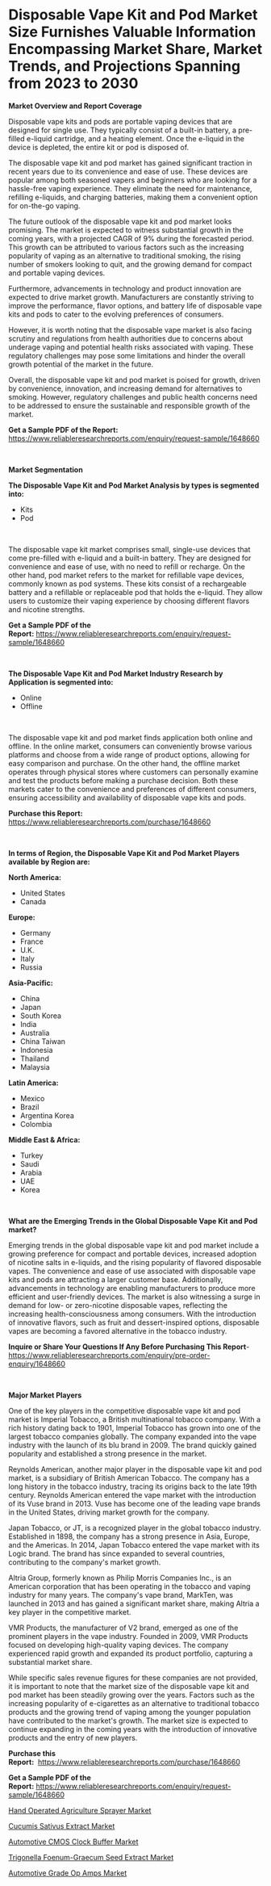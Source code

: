 <p><h1>Disposable Vape Kit and Pod Market Size Furnishes Valuable Information Encompassing Market Share, Market Trends, and Projections Spanning from 2023 to 2030</h1></p><p><strong>Market Overview and Report Coverage</strong></p>
<p><p>Disposable vape kits and pods are portable vaping devices that are designed for single use. They typically consist of a built-in battery, a pre-filled e-liquid cartridge, and a heating element. Once the e-liquid in the device is depleted, the entire kit or pod is disposed of.</p><p>The disposable vape kit and pod market has gained significant traction in recent years due to its convenience and ease of use. These devices are popular among both seasoned vapers and beginners who are looking for a hassle-free vaping experience. They eliminate the need for maintenance, refilling e-liquids, and charging batteries, making them a convenient option for on-the-go vaping.</p><p>The future outlook of the disposable vape kit and pod market looks promising. The market is expected to witness substantial growth in the coming years, with a projected CAGR of 9% during the forecasted period. This growth can be attributed to various factors such as the increasing popularity of vaping as an alternative to traditional smoking, the rising number of smokers looking to quit, and the growing demand for compact and portable vaping devices.</p><p>Furthermore, advancements in technology and product innovation are expected to drive market growth. Manufacturers are constantly striving to improve the performance, flavor options, and battery life of disposable vape kits and pods to cater to the evolving preferences of consumers.</p><p>However, it is worth noting that the disposable vape market is also facing scrutiny and regulations from health authorities due to concerns about underage vaping and potential health risks associated with vaping. These regulatory challenges may pose some limitations and hinder the overall growth potential of the market in the future.</p><p>Overall, the disposable vape kit and pod market is poised for growth, driven by convenience, innovation, and increasing demand for alternatives to smoking. However, regulatory challenges and public health concerns need to be addressed to ensure the sustainable and responsible growth of the market.</p></p>
<p><strong>Get a Sample PDF of the Report:</strong> <a href="https://www.reliableresearchreports.com/enquiry/request-sample/1648660">https://www.reliableresearchreports.com/enquiry/request-sample/1648660</a></p>
<p>&nbsp;</p>
<p><strong>Market Segmentation</strong></p>
<p><strong>The Disposable Vape Kit and Pod Market Analysis by types is segmented into:</strong></p>
<p><ul><li>Kits</li><li>Pod</li></ul></p>
<p>&nbsp;</p>
<p><p>The disposable vape kit market comprises small, single-use devices that come pre-filled with e-liquid and a built-in battery. They are designed for convenience and ease of use, with no need to refill or recharge. On the other hand, pod market refers to the market for refillable vape devices, commonly known as pod systems. These kits consist of a rechargeable battery and a refillable or replaceable pod that holds the e-liquid. They allow users to customize their vaping experience by choosing different flavors and nicotine strengths.</p></p>
<p><strong>Get a Sample PDF of the Report:</strong>&nbsp;<a href="https://www.reliableresearchreports.com/enquiry/request-sample/1648660">https://www.reliableresearchreports.com/enquiry/request-sample/1648660</a></p>
<p>&nbsp;</p>
<p><strong>The Disposable Vape Kit and Pod Market Industry Research by Application is segmented into:</strong></p>
<p><ul><li>Online</li><li>Offline</li></ul></p>
<p>&nbsp;</p>
<p><p>The disposable vape kit and pod market finds application both online and offline. In the online market, consumers can conveniently browse various platforms and choose from a wide range of product options, allowing for easy comparison and purchase. On the other hand, the offline market operates through physical stores where customers can personally examine and test the products before making a purchase decision. Both these markets cater to the convenience and preferences of different consumers, ensuring accessibility and availability of disposable vape kits and pods.</p></p>
<p><strong>Purchase this Report:</strong>&nbsp; <a href="https://www.reliableresearchreports.com/purchase/1648660">https://www.reliableresearchreports.com/purchase/1648660</a></p>
<p>&nbsp;</p>
<p><strong>In terms of Region, the Disposable Vape Kit and Pod Market Players available by Region are:</strong></p>
<p>
    <p> <strong> North America: </strong>
        <ul>
            <li>United States</li>
            <li>Canada</li>
        </ul>
        </p> 
    <p> <strong> Europe: </strong>
        <ul>
            <li>Germany</li>
            <li>France</li>
            <li>U.K.</li>
            <li>Italy</li>
            <li>Russia</li>
        </ul>
        </p> 
    <p> <strong> Asia-Pacific: </strong>
        <ul>
            <li>China</li>
            <li>Japan</li>
            <li>South Korea</li>
            <li>India</li>
            <li>Australia</li>
            <li>China Taiwan</li>
            <li>Indonesia</li>
            <li>Thailand</li>
            <li>Malaysia</li>
        </ul>
        </p> 
    <p> <strong> Latin America: </strong>
        <ul>
            <li>Mexico</li>
            <li>Brazil</li>
            <li>Argentina Korea</li>
            <li>Colombia</li>
        </ul>
        </p> 
    <p> <strong> Middle East & Africa: </strong>
        <ul>
            <li>Turkey</li>
            <li>Saudi</li>
            <li>Arabia</li>
            <li>UAE</li>
            <li>Korea</li>
        </ul>
    </p>
    </p>
<p>&nbsp;</p>
<p><strong>What are the Emerging Trends in the Global Disposable Vape Kit and Pod market?</strong></p>
<p><p>Emerging trends in the global disposable vape kit and pod market include a growing preference for compact and portable devices, increased adoption of nicotine salts in e-liquids, and the rising popularity of flavored disposable vapes. The convenience and ease of use associated with disposable vape kits and pods are attracting a larger customer base. Additionally, advancements in technology are enabling manufacturers to produce more efficient and user-friendly devices. The market is also witnessing a surge in demand for low- or zero-nicotine disposable vapes, reflecting the increasing health-consciousness among consumers. With the introduction of innovative flavors, such as fruit and dessert-inspired options, disposable vapes are becoming a favored alternative in the tobacco industry.</p></p>
<p><strong>Inquire or Share Your Questions If Any Before Purchasing This Report</strong>- <a href="https://www.reliableresearchreports.com/enquiry/pre-order-enquiry/1648660">https://www.reliableresearchreports.com/enquiry/pre-order-enquiry/1648660</a></p>
<p>&nbsp;</p>
<p><strong>Major Market Players</strong></p>
<p><p>One of the key players in the competitive disposable vape kit and pod market is Imperial Tobacco, a British multinational tobacco company. With a rich history dating back to 1901, Imperial Tobacco has grown into one of the largest tobacco companies globally. The company expanded into the vape industry with the launch of its blu brand in 2009. The brand quickly gained popularity and established a strong presence in the market.</p><p>Reynolds American, another major player in the disposable vape kit and pod market, is a subsidiary of British American Tobacco. The company has a long history in the tobacco industry, tracing its origins back to the late 19th century. Reynolds American entered the vape market with the introduction of its Vuse brand in 2013. Vuse has become one of the leading vape brands in the United States, driving market growth for the company.</p><p>Japan Tobacco, or JT, is a recognized player in the global tobacco industry. Established in 1898, the company has a strong presence in Asia, Europe, and the Americas. In 2014, Japan Tobacco entered the vape market with its Logic brand. The brand has since expanded to several countries, contributing to the company's market growth.</p><p>Altria Group, formerly known as Philip Morris Companies Inc., is an American corporation that has been operating in the tobacco and vaping industry for many years. The company's vape brand, MarkTen, was launched in 2013 and has gained a significant market share, making Altria a key player in the competitive market.</p><p>VMR Products, the manufacturer of V2 brand, emerged as one of the prominent players in the vape industry. Founded in 2009, VMR Products focused on developing high-quality vaping devices. The company experienced rapid growth and expanded its product portfolio, capturing a substantial market share.</p><p>While specific sales revenue figures for these companies are not provided, it is important to note that the market size of the disposable vape kit and pod market has been steadily growing over the years. Factors such as the increasing popularity of e-cigarettes as an alternative to traditional tobacco products and the growing trend of vaping among the younger population have contributed to the market's growth. The market size is expected to continue expanding in the coming years with the introduction of innovative products and the entry of new players.</p></p>
<p><strong>Purchase this Report:</strong>&nbsp;&nbsp;<a href="https://www.reliableresearchreports.com/purchase/1648660">https://www.reliableresearchreports.com/purchase/1648660</a></p>
<p></p>
<p><strong>Get a Sample PDF of the Report:</strong>&nbsp;<a href="https://www.reliableresearchreports.com/enquiry/request-sample/1648660">https://www.reliableresearchreports.com/enquiry/request-sample/1648660</a></p>
<p><p><a href="https://medium.com/@kimwalker82/hand-operated-agriculture-sprayer-market-share-evolution-and-market-growth-trends-2023-2030-0848b48ef3b3">Hand Operated Agriculture Sprayer Market</a></p><p><a href="https://github.com/gulaimolin/Market-Research-Report-List-1/blob/main/cucumis-sativus-extract-market.md">Cucumis Sativus Extract Market</a></p><p><a href="https://www.linkedin.com/pulse/automotive-cmos-clock-buffer-market-size-growth-forecast-from/">Automotive CMOS Clock Buffer Market</a></p><p><a href="https://github.com/gdfhhhj/Market-Research-Report-List-1/blob/main/trigonella-foenum-graecum-seed-extract-market.md">Trigonella Foenum-Graecum Seed Extract Market</a></p><p><a href="https://www.linkedin.com/pulse/automotive-grade-op-amps-market-size-growth-forecast-from-2023/">Automotive Grade Op Amps Market</a></p></p>